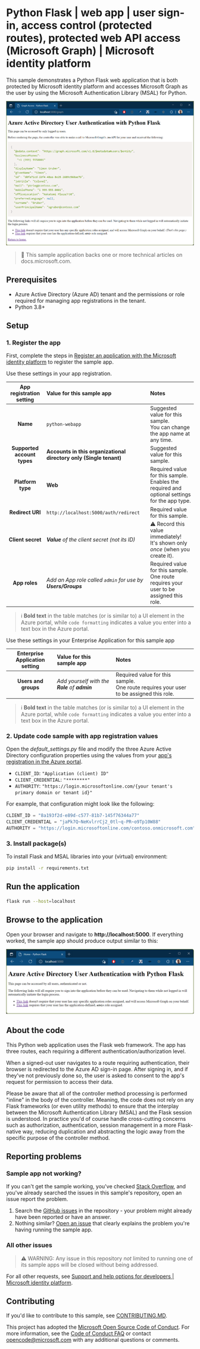 <!-- Keeping yaml frontmatter commented out for now
---
# Metadata required by https://docs.microsoft.com/samples/browse/
# Metadata properties: https://review.docs.microsoft.com/help/contribute/samples/process/onboarding?branch=main#add-metadata-to-readme
languages:
- python
page_type: sample
name: "Python web application written in Flask that both protects its own endpoints and accesses Microsoft Graph"
description: "This Python web application protects various routes and contacts Microsoft Graph on behalf of the user. The code in this sample is used by one or more articles on docs.microsoft.com."
products:
- azure
- azure-active-directory
- ms-graph
urlFragment: ms-identity-docs-code-webapp-python
---
-->

# Python Flask | web app | user sign-in, access control (protected routes), protected web API access (Microsoft Graph) | Microsoft identity platform

<!-- Build badges here
![Build passing.](https://img.shields.io/badge/build-passing-brightgreen.svg) ![Code coverage.](https://img.shields.io/badge/coverage-100%25-brightgreen.svg) ![License.](https://img.shields.io/badge/license-MIT-green.svg)
-->

This sample demonstrates a Python Flask web application that is both protected by Microsoft identity platform and accesses Microsoft Graph as the user by using the Microsoft Authentication Library (MSAL) for Python.

![A browser screenshot on a page showing a response from Microsoft Graph](./app.png)

> :page_with_curl: This sample application backs one or more technical articles on docs.microsoft.com. <!-- TODO: Link to first tutorial in series when published. -->

## Prerequisites

- Azure Active Directory (Azure AD) tenant and the permissions or role required for managing app registrations in the tenant.
- Python 3.8+

## Setup

### 1. Register the app

First, complete the steps in [Register an application with the Microsoft identity platform](https://docs.microsoft.com/azure/active-directory/develop/quickstart-register-app) to register the sample app.

Use these settings in your app registration.

| App registration <br/> setting | Value for this sample app                                                    | Notes                                                                                              |
|:------------------------------:|:-----------------------------------------------------------------------------|:---------------------------------------------------------------------------------------------------|
| **Name**                       | `python-webapp`                                                              | Suggested value for this sample. <br/> You can change the app name at any time.                    |
| **Supported account types**    | **Accounts in this organizational directory only (Single tenant)**           | Suggested value for this sample.                                                                   |
| **Platform type**              | **Web**                                                                      | Required value for this sample. <br/> Enables the required and optional settings for the app type. |
| **Redirect URI**               | `http://localhost:5000/auth/redirect`                                        | Required value for this sample.                                                                    |
| **Client secret**              | _**Value** of the client secret (not its ID)_                                | :warning: Record this value immediately! <br/> It's shown only _once_ (when you create it).        |
| **App roles**                  | _Add an App role called `admin` for use by **Users/Groups**_                 | Required value for this sample. <br/> One route requires your user to be assigned this role.       |

> :information_source: **Bold text** in the table matches (or is similar to) a UI element in the Azure portal, while `code formatting` indicates a value you enter into a text box in the Azure portal.

Use these settings in your Enterprise Application for this sample app

| Enterprise Application <br/> setting | Value for this sample app                                            | Notes                                                                                              |
|:------------------------------------:|:---------------------------------------------------------------------|:---------------------------------------------------------------------------------------------------|
| **Users and groups**                 | _Add yourself with the **Role** of **admin**_                        | Required value for this sample. <br/> One route requires your user to be assigned this role.      |

> :information_source: **Bold text** in the table matches (or is similar to) a UI element in the Azure portal, while `code formatting` indicates a value you enter into a text box in the Azure portal.

### 2. Update code sample with app registration values

Open the _default\_settings.py_ file and modify the three Azure Active Directory configuration properties using the values from your [app's registration in the Azure portal](https://docs.microsoft.com/azure/active-directory/develop/quickstart-register-app).

- `CLIENT_ID`: `"Application (client) ID"`
- `CLIENT_CREDENTIAL`: `"********"`
- `AUTHORITY`: `"https://login.microsoftonline.com/{your tenant's primary domain or tenant id}"`

For example, that configuration might look like the following:

```python
CLIENT_ID = "8a193f2d-e89d-c577-81b7-145f76344a77"
CLIENT_CREDENTIAL = "jaPk7Q~NeKvlrrCj2_0tl~q-PR~o9Tp10W88"
AUTHORITY = "https://login.microsoftonline.com/contoso.onmicrosoft.com"
```

### 3. Install package(s)

To install Flask and MSAL libraries into your (virtual) environment:

```bash
pip install -r requirements.txt
```

## Run the application

```bash
flask run --host=localhost
```

## Browse to the application

Open your browser and navigate to **http://localhost:5000**. If everything worked, the sample app should produce output similar to this:

![A browser screenshot showing the weclome page to the sample application.](./home.png)

## About the code

This Python web application uses the Flask web framework. The app has three routes, each requiring a different authentication/authorization level.

When a signed-out user navigates to a route requiring authentication, their browser is redirected to the Azure AD sign-in page. After signing in, and if they've not previously done so, the user is asked to consent to the app's request for permission to access their data.

Please be aware that all of the controller method processing is performed "inline" in the body of the controller. Meaning, the code does not rely on any Flask frameworks (or even utility methods) to ensure that the interplay between the Microsoft Authentication Library (MSAL) and the Flask session is understood. In practice you'd of course handle cross-cutting concerns such as authorization, authentication, session management in a more Flask-native way, reducing duplication and abstracting the logic away from the specific purpose of the controller method.

## Reporting problems

### Sample app not working?

If you can't get the sample working, you've checked [Stack Overflow](http://stackoverflow.com/questions/tagged/msal), and you've already searched the issues in this sample's repository, open an issue report the problem.

1. Search the [GitHub issues](../../issues) in the repository - your problem might already have been reported or have an answer.
1. Nothing similar? [Open an issue](../../issues/new) that clearly explains the problem you're having running the sample app.

### All other issues

> :warning: WARNING: Any issue in this repository _not_ limited to running one of its sample apps will be closed without being addressed.

For all other requests, see [Support and help options for developers | Microsoft identity platform](https://docs.microsoft.com/azure/active-directory/develop/developer-support-help-options).

## Contributing

If you'd like to contribute to this sample, see [CONTRIBUTING.MD](/CONTRIBUTING.md).

This project has adopted the [Microsoft Open Source Code of Conduct](https://opensource.microsoft.com/codeofconduct/). For more information, see the [Code of Conduct FAQ](https://opensource.microsoft.com/codeofconduct/faq/) or contact [opencode@microsoft.com](mailto:opencode@microsoft.com) with any additional questions or comments.
